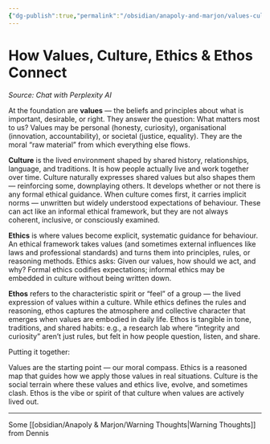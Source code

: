 ```yaml
---
{"dg-publish":true,"permalink":"/obsidian/anapoly-and-marjon/values-culture-ethics-and-ethos/","created":"2025-08-11T22:00:29.414+01:00","updated":"2025-08-11T22:07:19.018+01:00"}
---
```


# How Values, Culture, Ethics & Ethos Connect
*Source: Chat with Perplexity AI* 

At the foundation are **values** — the beliefs and principles about what is important, desirable, or right. They answer the question: What matters most to us? Values may be personal (honesty, curiosity), organisational (innovation, accountability), or societal (justice, equality). They are the moral “raw material” from which everything else flows.

**Culture** is the lived environment shaped by shared history, relationships, language, and traditions. It is how people actually live and work together over time. Culture naturally expresses shared values but also shapes them — reinforcing some, downplaying others. It develops whether or not there is any formal ethical guidance. When culture comes first, it carries implicit norms — unwritten but widely understood expectations of behaviour. These can act like an informal ethical framework, but they are not always coherent, inclusive, or consciously examined.

**Ethics** is where values become explicit, systematic guidance for behaviour. An ethical framework takes values (and sometimes external influences like laws and professional standards) and turns them into principles, rules, or reasoning methods. Ethics asks: Given our values, how should we act, and why? Formal ethics codifies expectations; informal ethics may be embedded in culture without being written down.

**Ethos** refers to the characteristic spirit or “feel” of a group — the lived expression of values within a culture. While ethics defines the rules and reasoning, ethos captures the atmosphere and collective character that emerges when values are embodied in daily life. Ethos is tangible in tone, traditions, and shared habits: e.g., a research lab where “integrity and curiosity” aren’t just rules, but felt in how people question, listen, and share.

Putting it together:

Values are the starting point — our moral compass.
Ethics is a reasoned map that guides how we apply those values in real situations.
Culture is the social terrain where these values and ethics live, evolve, and sometimes clash.
Ethos is the vibe or spirit of that culture when values are actively lived out.

---

Some [[obsidian/Anapoly & Marjon/Warning Thoughts\|Warning Thoughts]] from Dennis